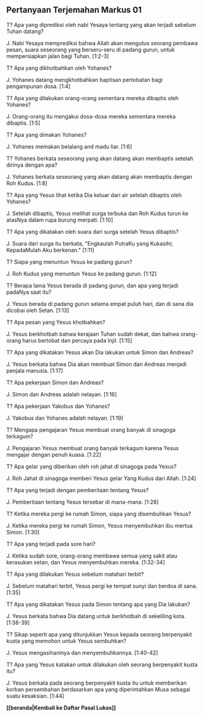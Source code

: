 ## Pertanyaan Terjemahan Markus 01 ##

T? Apa yang diprediksi oleh nabi Yesaya tentang yang akan terjadi sebelum Tuhan datang?

J. Nabi Yesaya memprediksi bahwa Allah akan mengutus seorang pembawa pesan, suara seseorang yang berseru-seru di padang gurun, untuk mempersiapkan jalan bagi Tuhan. [1:2-3]

T? Apa yang dikhotbahkan oleh Yohanes?

J. Yohanes datang mengkhotbahkan baptisan pertobatan bagi pengampunan dosa. [1:4]

T? Apa yang dilakukan orang-orang sementara mereka dibaptis oleh Yohanes?

J. Orang-orang itu mengakui dosa-dosa mereka sementara mereka dibaptis. [1:5]

T? Apa yang dimakan Yohanes?

J. Yohanes memakan belalang and madu liar. [1:6]

T? Yohanes berkata seseorang yang akan datang akan membaptis setelah dirinya dengan apa?

J. Yohanes berkata seseorang yang akan datang akan membaptis dengan Roh Kudus. [1:8]

T? Apa yang Yesus lihat ketika Dia keluar dari air setelah dibaptis oleh Yohanes?

J. Setelah dibaptis, Yesus melihat surga terbuka dan Roh Kudus turun ke atasNya dalam rupa burung merpati. [1:10]

T? Apa yang dikatakan oleh suara dari surga setelah Yesus dibaptis?

J. Suara dari surga itu berkata, "Engkaulah PutraKu yang Kukasihi; KepadaMulah Aku berkenan." [1:11]

T? Siapa yang menuntun Yesus ke padang gurun?

J. Roh Kudus yang menuntun Yesus ke padang gurun. [1:12]

T? Berapa lama Yesus berada di padang gurun, dan apa yang terjadi padaNya saat itu?

J. Yesus berada di padang gurun selama empat puluh hari, dan di sana dia dicobai oleh Setan. [1:13]

T? Apa pesan yang Yesus khotbahkan?

J. Yesus berkhotbah bahwa kerajaan Tuhan sudah dekat, dan bahwa orang-orang harus bertobat dan percaya pada Injil. [1:15]

T? Apa yang dikatakan Yesus akan Dia lakukan untuk Simon dan Andreas?

J. Yesus berkata bahwa Dia akan membuat Simon dan Andreas menjadi penjala manusia. [1:17]

T? Apa pekerjaan Simon dan Andreas?

J. Simon dan Andreas adalah nelayan. [1:16]

T? Apa pekerjaan Yakobus dan Yohanes?

J. Yakobus dan Yohanes adalah nelayan. [1:19]

T? Mengapa pengajaran Yesus membuat orang banyak di sinagoga terkagum?

J. Pengajaran Yesus membuat orang banyak terkagum karena Yesus mengajar dengan penuh kuasa. [1:22]

T? Apa gelar yang diberikan oleh roh jahat di sinagoga pada Yesus?

J. Roh Jahat di sinagoga memberi Yesus gelar Yang Kudus dari Allah. [1:24]

T? Apa yang terjadi dengan pemberitaan tentang Yesus?

J. Pemberitaan tentang Yesus tersebar di mana-mana. [1:28]

T? Ketika mereka pergi ke rumah Simon, siapa yang disembuhkan Yesus?

J. Ketika mereka pergi ke rumah Simon, Yesus menyembuhkan ibu mertua Simon. [1:30]

T? Apa yang terjadi pada sore hari?

J. Ketika sudah sore, orang-orang membawa semua yang sakit atau kerasukan setan, dan Yesus menyembuhkan mereka. [1:32-34]

T? Apa yang dilakukan Yesus sebelum matahari terbit?

J. Sebelum matahari terbit, Yesus pergi ke tempat sunyi dan berdoa di sana. [1:35]

T? Apa yang dikatakan Yesus pada Simon tentang apa yang Dia lakukan?

J. Yesus berkata bahwa Dia datang untuk berkhotbah di sekeliling kota. [1:38-39]

T? Sikap seperti apa yang ditunjukkan Yesus kepada seorang berpenyakit kusta yang memohon untuk Yesus sembuhkan?

J. Yesus mengasihaninya dan menyembuhkannya. [1:40-42]

T? Apa yang Yesus katakan untuk dilakukan oleh seorang berpenyakit kusta itu?

J. Yesus berkata pada seorang berpenyakit kusta itu untuk memberikan korban persembahan berdasarkan apa yang diperintahkan Musa sebagai suatu kesaksian. [1:44]

__[[beranda|Kembali ke Daftar Pasal Lukas]]__

